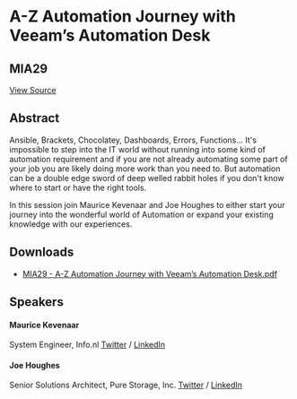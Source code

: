 # A-Z Automation Journey with Veeam’s Automation Desk
## MIA29
[View Source](https://connect.veeam.com/flow/veeam/veeamon2023/attendeeportal/page/sessioncatalog/session/1678314165010001bI8g)

## Abstract
Ansible, Brackets, Chocolatey, Dashboards, Errors, Functions... It's impossible to step into the IT world without running into some kind of automation requirement and if you are not already automating some part of your job you are likely doing more work than you need to. But automation can be a double edge sword of deep welled rabbit holes if you don't know where to start or have the right tools. 

In this session join Maurice Kevenaar and Joe Houghes to either start your journey into the wonderful world of Automation or expand your existing knowledge with our experiences.

## Downloads
- [MIA29 - A-Z Automation Journey with Veeam’s Automation Desk.pdf](<./files/MIA29 - A-Z Automation Journey with Veeam’s Automation Desk.pdf>)

## Speakers
#### Maurice Kevenaar
System Engineer, Info.nl
[Twitter](https://twitter.com/mkevenaar) / [LinkedIn](https://www.linkedin.com/in/mauricekevenaar/)
#### Joe Houghes
Senior Solutions Architect, Pure Storage, Inc.
[Twitter](https://twitter.com/jhoughes) / [LinkedIn](https://www.linkedin.com/in/joehoughes)